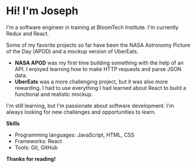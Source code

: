 # Hi! I'm Joseph

I'm a software engineer in training at BloomTech Institute. I'm currently Redux and React.

Some of my favorite projects so far have been the NASA Astronomy Picture of the Day (APOD) and a mockup version of UberEats.

* **NASA APOD** was my first time building something with the help of an API. I enjoyed learning how to make HTTP requests and parse JSON data.
* **UberEats** was a more challenging project, but it was also more rewarding. I had to use everything I had learned about React to build a functional and realistic mockup.

I'm still learning, but I'm passionate about software development. I'm always looking for new challenges and opportunities to learn.

**Skills**

* Programming languages: JavaScript, HTML, CSS
* Frameworks: React
* Tools: Git, GitHub

**Thanks for reading!**
